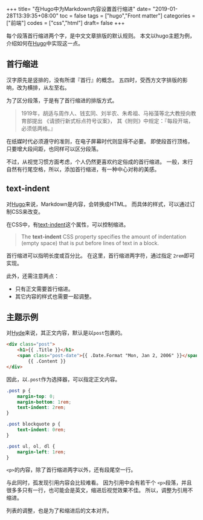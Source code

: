 +++
title= "在Hugo中为Markdown内容设置首行缩进"
date= "2019-01-28T13:39:35+08:00"
toc = false
tags = ["hugo","Front matter"]
categories = ["前端"]
codes = ["css","html"]
draft= false
+++

每个段落首行缩进两个字，是中文文章排版的默认规则。 本文以hugo主题为例，介绍如何在[Hugo](https://gohugo.io/)中实现这一点。

## 首行缩进

汉字原先是竖排的，没有所谓『首行』的概念。 五四时，受西方文字排版的影响，改为横排，从左至右。

为了区分段落，于是有了首行缩进的排版方式。

> 1919年，胡适与周作人、钱玄同、刘半农、朱希祖、马裕藻等北大教授向教育部提出 《请颁行新式标点符号议案》， 其《附则》中规定：『每段开端，必须低两格。』

在纸媒时代必须遵守的准则，在电子屏幕时代则显得不必要。 即使段首行顶格，只要增大段间距，也同样可以区分段落。

不过，从视觉习惯方面考虑，个人仍然更喜欢约定俗成的首行缩进。 一般，末行自然有行尾空格，所以，添加首行缩进，有一种中心对称的美感。

## text-indent

对[Hugo](https://gohugo.io/)来说，Markdown是内容，会转换成HTML。 而具体的样式，可以通过订制CSS来改变。

在CSS中，有[text-indent](https://developer.mozilla.org/en-US/docs/Web/CSS/text-indent)这个属性，可以控制缩进。

> The **text-indent** CSS property specifies the amount of indentation (empty space) that is put before lines of text in a block.

首行缩进可以指明长度或百分比。 在这里，首行缩进两字符，通过指定 `2rem`即可实现。

此外，还需注意两点：

* 只有正文需要首行缩进。
* 其它内容的样式也需要一起调整。

## 主题示例

对[Hyde](https://themes.gohugo.io/hyde/)来说，其正文内容，默认是以`post`包裹的。

```html
<div class="post">
    <h1>{{ .Title }}</h1>
    <span class="post-date">{{ .Date.Format "Mon, Jan 2, 2006" }}</span>
        {{ .Content }}
</div>

```

因此，以`.post`作为选择器，可以指定正文内容。

```css
.post p {
    margin-top: 0;
    margin-bottom: 1rem;
    text-indent: 2rem;
}

.post blockquote p {
    text-indent: 0rem;
}

.post ul, ol, dl {
    margin-left: 1rem;
}

```

`<p>`的内容，除了首行缩进两字以外，还有段尾空一行。

与此同时，孤发现引用内容会比较难看。 因为引用中会有若干个 `<p>`段落，并且很多多只有一行，也可能会是英文，缩进后视觉效果不佳。 所以，调整为引用不缩进。

列表的调整，也是为了和缩进后的文本对齐。
